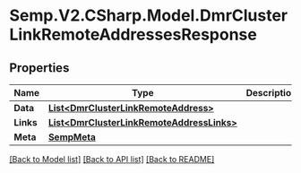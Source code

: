 # Semp.V2.CSharp.Model.DmrClusterLinkRemoteAddressesResponse
## Properties

Name | Type | Description | Notes
------------ | ------------- | ------------- | -------------
**Data** | [**List&lt;DmrClusterLinkRemoteAddress&gt;**](DmrClusterLinkRemoteAddress.md) |  | [optional] 
**Links** | [**List&lt;DmrClusterLinkRemoteAddressLinks&gt;**](DmrClusterLinkRemoteAddressLinks.md) |  | [optional] 
**Meta** | [**SempMeta**](SempMeta.md) |  | 

[[Back to Model list]](../README.md#documentation-for-models) [[Back to API list]](../README.md#documentation-for-api-endpoints) [[Back to README]](../README.md)

